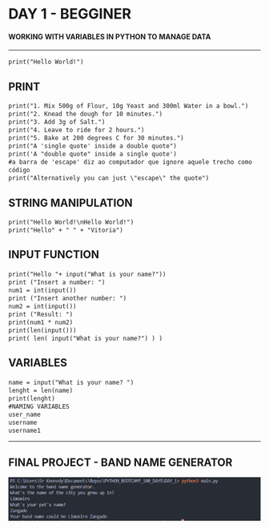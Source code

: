 # DAY 1 - BEGGINER
#### WORKING WITH VARIABLES IN PYTHON TO MANAGE DATA
---

```
print("Hello World!")
```

## PRINT
```
print("1. Mix 500g of Flour, 10g Yeast and 300ml Water in a bowl.")
print("2. Knead the dough for 10 minutes.")
print("3. Add 3g of Salt.")
print("4. Leave to ride for 2 hours.")
print("5. Bake at 200 degrees C for 30 minutes.")
print("A 'single quote' inside a double quote")
print('A "double quote" inside a single quote')
#a barra de 'escape' diz ao computador que ignore aquele trecho como código
print("Alternatively you can just \"escape\" the quote")
```

## STRING MANIPULATION
```
print("Hello World!\nHello World!")
print("Hello" + " " + "Vitoria")
```

## INPUT FUNCTION
```
print("Hello "+ input("What is your name?"))
print ("Insert a number: ")
num1 = int(input())
print ("Insert another number: ")
num2 = int(input())
print ("Result: ")
print(num1 * num2)
print(len(input()))
print( len( input("What is your name?") ) )
```

## VARIABLES
```
name = input("What is your name? ")
lenght = len(name)
print(lenght)
#NAMING VARIABLES
user_name
username
username1
```
---

## FINAL PROJECT - BAND NAME GENERATOR 
<img src = DAY_1.png>